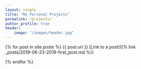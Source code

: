 ```yaml
---
layout: single
title: "My Personal Projects"
permalink: /projects/
auhtor_profile: true 
header:
	image: "/images/header.jpg"
---
```


 {% for post in site.posts %}
 	{{ post.url }}
 	[Link to a post]({% link _posts/2019-06-23-2019-first_post.md %})
  
 	

{% endfor %}


